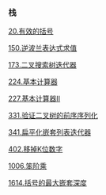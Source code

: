 ### 栈

<a href="all_note/20.有效的括号.md">20.有效的括号</a>

<a href="all_note/150.逆波兰表达式求值.md">150.逆波兰表达式求值</a>

<a href="all_note/173.二叉搜索树迭代器.md">173.二叉搜索树迭代器</a>

<a href="all_note/224.基本计算器.md">224.基本计算器</a>

<a href="all_note/227.基本计算器II.md">227.基本计算器II</a>

<a href="all_note/331.验证二叉树的前序序列化.md">331.验证二叉树的前序序列化</a>

<a href="all_note/341.扁平化嵌套列表迭代器.md">341.扁平化嵌套列表迭代器</a>

<a href="all_note/402.移掉K位数字.md">402.移掉K位数字</a>

<a href="all_note/1006.笨阶乘.md">1006.笨阶乘</a>

<a href="all_note/1614.括号的最大嵌套深度.md">1614.括号的最大嵌套深度</a>